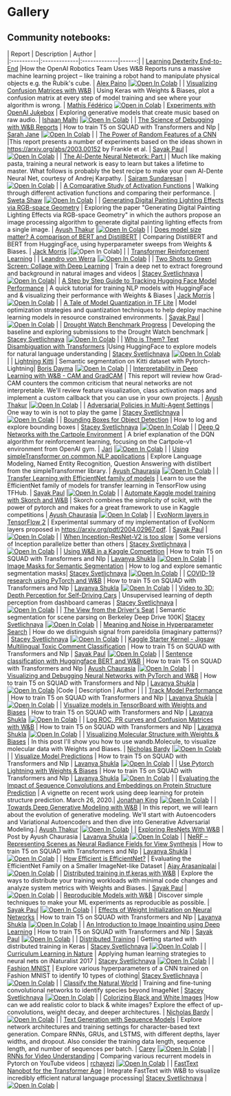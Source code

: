 # Gallery






## Community notebooks:

| Report   |      Description      |      Author      |      
|:----------|:-------------|:-------------|------:|
| [Learning Dexterity End-to-End](https://app.wandb.ai/openai/published-work/Learning-Dexterity-End-to-End--VmlldzoxMTUyMDQ)  |How the OpenAI Robotics Team Uses W&B Reports runs a massive machine learning project – like training a robot hand to manipulate physical objects e.g. the Rubik's cube. | [Alex Paino](https://app.wandb.ai/atpaino) |[![Open In Colab](https://colab.research.google.com/assets/colab-badge.svg)](https://colab.research.google.com/drive/1soLU2LZ5QZj8crNWYq0mRp_BwFFa49TH?usp=sharing) |
| [Visualizing Confusion Matrices with W&B](https://app.wandb.ai/mathisfederico/wandb_features/reports/Visualizing-Confusion-Matrices-with-W%26B--VmlldzoxMzE5ODk)  | Using Keras with Weights & Biases, plot a confusion matrix at every step of model training and see where your algorithm is wrong. | [Mathïs Fédérico](https://app.wandb.ai/mathisfederico) [![Open in Colab](https://colab.research.google.com/assets/colab-badge.svg)](https://colab.research.google.com/drive/1k89TDv8ybckgfVByUIhY6peBjtNGBH-k?usp=sharing)
| [Experiments with OpenAI Jukebox](https://app.wandb.ai/authors/openai-jukebox/reports/Experiments-with-OpenAI-Jukebox--VmlldzoxMzQwODg)  | Exploring generative models that create music based on raw audio.   | [Ishaan Malhi](https://app.wandb.ai/ishaan-malhi) |[![Open In Colab](https://colab.research.google.com/assets/colab-badge.svg)](https://colab.research.google.com/drive/1soLU2LZ5QZj8crNWYq0mRp_BwFFa49TH?usp=sharing) |
| [The Science of Debugging with W&B Reports](https://app.wandb.ai/latentspace/published-work/The-Science-of-Debugging-with-W%26B-Reports--Vmlldzo4OTI3Ng)  | How to train T5 on SQUAD with Transformers and Nlp  | [Sarah Jane](https://app.wandb.ai/sarahjane) |[![Open In Colab](https://colab.research.google.com/assets/colab-badge.svg)](https://colab.research.google.com/github/patil-suraj/exploring-T5/blob/master/T5_on_TPU.ipynb#scrollTo=QLGiFCDqvuil) |
| [The Power of Random Features of a CNN](https://app.wandb.ai/sayakpaul/training-bn-only/reports/The-Power-of-Random-Features-of-a-CNN--VmlldzoxMTIxODA)  |This report presents a number of experiments based on the ideas shown in https://arxiv.org/abs/2003.00152 by Frankle et al. | [Sayak Paul](https://app.wandb.ai/sayakpaul) |[![Open In Colab](https://colab.research.google.com/assets/colab-badge.svg)](https://github.com/sayakpaul/Training-BatchNorm-and-Only-BatchNorm/) |
| [The Al-Dente Neural Network: Part I](https://app.wandb.ai/sairam6087/al-dente-nn/reports/The-Al-Dente-Neural-Network%3A-Part-I--VmlldzoxMTE5ODc)  | Much like making pasta, training a neural network is easy to learn but takes a lifetime to master. What follows is probably the best recipe to make your own Al-Dente Neural Net, courtesy of Andrej Karpathy. | [Sairam Sundaresan](https://app.wandb.ai/sairam6087) | [![Open In Colab](https://colab.research.google.com/assets/colab-badge.svg)](https://colab.research.google.com/drive/1oYQ7WX9CV3sTZ31Csp8JghUxmAF_Ozro) |
| [A Comparative Study of Activation Functions](https://app.wandb.ai/shweta/Activation%20Functions/reports/A-Comparative-Study-of-Activation-Functions--VmlldzoxMDQwOTQ)  | Walking through different activation functions and comparing their performance. | [Sweta Shaw](https://app.wandb.ai/shweta) |[![Open In Colab](https://colab.research.google.com/assets/colab-badge.svg)](https://colab.research.google.com/drive/1LYtz-9nWWXYN8anEqLmTiXGR58KOtBah?usp=sharing) |
| [Generating Digital Painting Lighting Effects via RGB-space Geometry](https://app.wandb.ai/ayush-thakur/paintlight/reports/Generating-Digital-Painting-Lighting-Effects-via-RGB-space-Geometry--VmlldzoxMTA2Mjg)  | Exploring the paper "Generating Digital Painting Lighting Effects via RGB-space Geometry" in which the authors propose an image processing algorithm to generate digital painting lighting effects from a single image. | [Ayush Thakur](https://app.wandb.ai/ayush-thakur) |[![Open In Colab](https://colab.research.google.com/assets/colab-badge.svg)](https://github.com/lllyasviel/PaintingLight) |
| [Does model size matter? A comparison of BERT and DistilBERT](https://app.wandb.ai/jack-morris/david-vs-goliath/reports/Does-model-size-matter%3F-A-comparison-of-BERT-and-DistilBERT--VmlldzoxMDUxNzU)  | Comparing DistilBERT and BERT from HuggingFace, using hyperparameter sweeps from Weights & Biases. | [Jack Morris](https://app.wandb.ai/jxmorris12) |[![Open In Colab](https://colab.research.google.com/assets/colab-badge.svg)] |
| [Transformer Reinforcement Learning](https://app.wandb.ai/lvwerra/trl-showcase/reports/Transformer-Reinforcement-Learning--VmlldzoxMDY4MDI)  |  | [Leandro von Werra](https://app.wandb.ai/lvwerra) |[![Open In Colab](https://colab.research.google.com/assets/colab-badge.svg)](https://colab.research.google.com/github/patil-suraj/exploring-T5/blob/master/T5_on_TPU.ipynb#scrollTo=QLGiFCDqvuil) |
| [Two Shots to Green Screen: Collage with Deep Learning](https://app.wandb.ai/stacey/greenscreen/reports/Two-Shots-to-Green-Screen%3A-Collage-with-Deep-Learning--VmlldzoxMDc4MjY)  | Train a deep net to extract foreground and background in natural images and videos | [Stacey Svetlichnaya](https://app.wandb.ai/stacey) |[![Open In Colab](https://colab.research.google.com/assets/colab-badge.svg)](https://github.com/senguptaumd/Background-Matting)|
| [A Step by Step Guide to Tracking Hugging Face Model Performance](https://app.wandb.ai/jxmorris12/huggingface-demo/reports/A-Step-by-Step-Guide-to-Tracking-Hugging-Face-Model-Performance--VmlldzoxMDE2MTU)  | A quick tutorial for training NLP models with HuggingFace and & visualizing their performance with Weights & Biases | [Jack Morris](https://app.wandb.ai/jxmorris12) |[![Open In Colab](https://colab.research.google.com/assets/colab-badge.svg)](https://colab.research.google.com/drive/1NEiqNPhiouu2pPwDAVeFoN4-vTYMz9F8?usp=sharing) |
| [A Tale of Model Quantization in TF Lite](https://app.wandb.ai/sayakpaul/tale-of-quantization/reports/A-Tale-of-Model-Quantization-in-TF-Lite--Vmlldzo5MzQwMA)  | Model optimization strategies and quantization techniques to help deploy machine learning models in resource constrained environments. | [Sayak Paul](https://app.wandb.ai/sayakpaul) |[![Open In Colab](https://colab.research.google.com/assets/colab-badge.svg)](https://github.com/sayakpaul/Adventures-in-TensorFlow-Lite) |
| [Drought Watch Benchmark Progress](https://app.wandb.ai/stacey/droughtwatch/reports/Drought-Watch-Benchmark-Progress--Vmlldzo3ODQ3OQ)  | Developing the baseline and exploring submissions to the Drought Watch benchmark | [Stacey Svetlichnaya](https://app.wandb.ai/stacey) |[![Open In Colab](https://colab.research.google.com/assets/colab-badge.svg)](https://github.com/wandb/droughtwatch) |
| [Who is Them? Text Disambiguation with Transformers](https://app.wandb.ai/stacey/winograd/reports/Who-is-Them%3F-Text-Disambiguation-with-Transformers--VmlldzoxMDU1NTc)  |Using HuggingFace to explore models for natural language understanding | [Stacey Svetlichnaya](https://app.wandb.ai/stacey) |[![Open In Colab](https://colab.research.google.com/assets/colab-badge.svg)]() |
| [Lightning Kitti](https://app.wandb.ai/borisd13/lightning-kitti/reports/Lightning-Kitti--Vmlldzo3MTcyMw)  | Semantic segmentation on Kitti dataset with Pytorch-Lightning| [Boris Dayma](https://app.wandb.ai/borisd13) |[![Open In Colab](https://colab.research.google.com/assets/colab-badge.svg)](https://github.com/borisdayma/lightning-kitti) |
| [Interpretability in Deep Learning with W&B - CAM and GradCAM](https://app.wandb.ai/ayush-thakur/interpretability/reports/Interpretability-in-Deep-Learning-with-W%26B-CAM-and-GradCAM--Vmlldzo5MTIyNw)  | This report will review how Grad-CAM counters the common criticism that neural networks are not interpretable. We'll review feature visualization, class activation maps and implement a custom callback that you can use in your own projects.  | [Ayush Thakur](https://app.wandb.ai/ayush-thakur) |[![Open In Colab](https://colab.research.google.com/assets/colab-badge.svg)](https://github.com/ayulockin/interpretabilitycnn/) |
| [Adversarial Policies in Multi-Agent Settings](https://app.wandb.ai/stacey/aprl/reports/Adversarial-Policies-in-Multi-Agent-Settings--VmlldzoxMDEyNzE)  | One way to win is not to play the game | [Stacey Svetlichnaya](https://app.wandb.ai/stacey) |[![Open In Colab](https://colab.research.google.com/assets/colab-badge.svg)](https://github.com/HumanCompatibleAI/adversarial-policies) |
| [Bounding Boxes for Object Detection](https://app.wandb.ai/stacey/yolo-drive/reports/Bounding-Boxes-for-Object-Detection--Vmlldzo4Nzg4MQ)  | How to log and explore bounding boxes | [Stacey Svetlichnaya](https://app.wandb.ai/stacey) |[![Open In Colab](https://colab.research.google.com/assets/colab-badge.svg)](https://colab.research.google.com/github/patil-suraj/exploring-T5/blob/master/T5_on_TPU.ipynb#scrollTo=QLGiFCDqvuil) |
| [Deep Q Networks with the Cartpole Environment](https://app.wandb.ai/safijari/dqn-tutorial/reports/Deep-Q-Networks-with-the-Cartpole-Environment--Vmlldzo4MDc2MQ)  | A brief explanation of the DQN algorithm for reinforcement learning, focusing on the Cartpole-v1 environment from OpenAI gym. | [Jari](https://app.wandb.ai/safijari) |[![Open In Colab](https://colab.research.google.com/assets/colab-badge.svg)](https://colab.research.google.com/github/patil-suraj/exploring-T5/blob/master/T5_on_TPU.ipynb#scrollTo=QLGiFCDqvuil) |
| [Using simpleTransformer on common NLP applications](https://app.wandb.ai/cayush/simpletransformers/reports/Using-simpleTransformer-on-common-NLP-applications---Vmlldzo4Njk2NA)  | Explore Language Modeling, Named Entity Recognition, Question Answering with distilbert from the simpleTransformer library. | [Ayush Chaurasia](https://app.wandb.ai/cayush) |[![Open In Colab](https://colab.research.google.com/assets/colab-badge.svg)](https://colab.research.google.com/drive/1oXROllqMqVvBFcPgTKJRboTq96uWuqSz) |
| [Transfer Learning with EfficientNet family of models](https://app.wandb.ai/sayakpaul/efficientnet-tl/reports/Transfer-Learning-with-EfficientNet-family-of-models--Vmlldzo4OTg1Nw)  | Learn to use the EfficientNet family of models for transfer learning in TensorFlow using TFHub. | [Sayak Paul](https://app.wandb.ai/sayakpaul) |[![Open In Colab](https://colab.research.google.com/assets/colab-badge.svg)](https://colab.research.google.com/drive/1UXnXGGoHVceDi0xtLxqUO6iUlYs8_vEs) |
| [Automate Kaggle model training with Skorch and W&B](https://app.wandb.ai/cayush/uncategorized/reports/Automate-Kaggle-model-training-with-Skorch-and-W%26B--Vmlldzo4NTQ1NQ)  | Skorch combines the simplicity of scikit, with the power of pytorch and makes for a great framework to use in Kaggle competitions | [Ayush Chaurasia](https://app.wandb.ai/cayush) |[![Open In Colab](https://colab.research.google.com/assets/colab-badge.svg)](https://github.com/AyushExel/skorchxW-B) |
| [EvoNorm layers in TensorFlow 2](https://app.wandb.ai/sayakpaul/EvoNorm-TensorFlow2/reports/EvoNorm-layers-in-TensorFlow-2--Vmlldzo4Mzk3MQ)  | Experimental summary of my implementation of EvoNorm layers proposed in https://arxiv.org/pdf/2004.02967.pdf. | [Sayak Paul](https://app.wandb.ai/sayakpaul) |[![Open In Colab](https://colab.research.google.com/assets/colab-badge.svg)](https://github.com/sayakpaul/EvoNorms-in-TensorFlow-2) |
| [When Inception-ResNet-V2 is too slow](https://app.wandb.ai/stacey/estuary/reports/When-Inception-ResNet-V2-is-too-slow--Vmlldzo3MDcxMA)  | Some versions of Inception parallelize better than others | [Stacey Svetlichnaya](https://app.wandb.ai/stacey) |[![Open In Colab](https://colab.research.google.com/assets/colab-badge.svg)](https://colab.research.google.com/github/patil-suraj/exploring-T5/blob/master/T5_on_TPU.ipynb#scrollTo=QLGiFCDqvuil) |
| [Using W&B in a Kaggle Competition](https://app.wandb.ai/cayush/kaggle-fraud-detection/reports/Using-W%26B-in-a-Kaggle-Competition--Vmlldzo3MDY2NA)  | How to train T5 on SQUAD with Transformers and Nlp | [Lavanya Shukla](https://app.wandb.ai/lavanyashukla) |[![Open In Colab](https://colab.research.google.com/assets/colab-badge.svg)](https://github.com/AyushExel/FraudDetectionIEEE) |
| [Image Masks for Semantic Segmentation](https://app.wandb.ai/stacey/deep-drive/reports/Image-Masks-for-Semantic-Segmentation--Vmlldzo4MTUwMw)  | How to log and explore semantic segmentation masks| [Stacey Svetlichnaya](https://app.wandb.ai/stacey) |[![Open In Colab](https://colab.research.google.com/assets/colab-badge.svg)](https://colab.research.google.com/drive/1SOVl3EvW82Q4QKJXX6JtHye4wFix_P4J) |
| [COVID-19 research using PyTorch and W&B](https://app.wandb.ai/cayush/covid-19-scans/reports/COVID-19-research-using-PyTorch-and-W%26B--Vmlldzo2OTQ5OA)  | How to train T5 on SQUAD with Transformers and Nlp | [Lavanya Shukla](https://app.wandb.ai/lavanyashukla) |[![Open In Colab](https://colab.research.google.com/assets/colab-badge.svg)](https://github.com/AyushExel/COVID19WB/blob/master/main.ipynb) |
| [Video to 3D: Depth Perception for Self-Driving Cars](https://app.wandb.ai/stacey/sfmlearner/reports/Video-to-3D%3A-Depth-Perception-for-Self-Driving-Cars--Vmlldzo2Nzg2Nw)  | Unsupervised learning of depth perception from dashboard cameras | [Stacey Svetlichnaya](https://app.wandb.ai/stacey) |[![Open In Colab](https://colab.research.google.com/assets/colab-badge.svg)](https://colab.research.google.com/github/patil-suraj/exploring-T5/blob/master/T5_on_TPU.ipynb#scrollTo=QLGiFCDqvuil) |
| [The View from the Driver's Seat](https://app.wandb.ai/stacey/deep-drive/reports/The-View-from-the-Driver's-Seat--Vmlldzo1MTg5NQ)  | Semantic segmentation for scene parsing on Berkeley Deep Drive 100K| [Stacey Svetlichnaya](https://app.wandb.ai/stacey) |[![Open In Colab](https://colab.research.google.com/assets/colab-badge.svg)](https://colab.research.google.com/github/patil-suraj/exploring-T5/blob/master/T5_on_TPU.ipynb#scrollTo=QLGiFCDqvuil) |
| [Meaning and Noise in Hyperparameter Search](https://app.wandb.ai/stacey/pytorch_intro/reports/Meaning-and-Noise-in-Hyperparameter-Search--Vmlldzo0Mzk5MQ)  | How do we distinguish signal from pareidolia (imaginary patterns)? | [Stacey Svetlichnaya](https://app.wandb.ai/stacey) |[![Open In Colab](https://colab.research.google.com/assets/colab-badge.svg)](https://colab.research.google.com/github/patil-suraj/exploring-T5/blob/master/T5_on_TPU.ipynb#scrollTo=QLGiFCDqvuil) |
| [Kaggle Starter Kernel - Jigsaw Multilingual Toxic Comment Classification](https://app.wandb.ai/sayakpaul/jigsaw-toxic/reports/Kaggle-Starter-Kernel-Jigsaw-Multilingual-Toxic-Comment-Classification--Vmlldzo3NjE1MQ)  | How to train T5 on SQUAD with Transformers and Nlp | [Sayak Paul](https://app.wandb.ai/sayakpaul) |[![Open In Colab](https://colab.research.google.com/assets/colab-badge.svg)](https://www.kaggle.com/spsayakpaul/jigsaw-multilingual-toxic-comment-classification) |
| [Sentence classification with Huggingface BERT and W&B](https://app.wandb.ai/cayush/bert-finetuning/reports/Sentence-classification-with-Huggingface-BERT-and-W%26B--Vmlldzo4MDMwNA)  | How to train T5 on SQUAD with Transformers and Nlp | [Ayush Chaurasia](https://app.wandb.ai/cayush) |[![Open In Colab](https://colab.research.google.com/assets/colab-badge.svg)](https://colab.research.google.com/drive/13ErkLg5FZHIbnUGZRkKlL-9WNCNQPIow) |
| [Visualizing and Debugging Neural Networks with PyTorch and W&B](https://app.wandb.ai/ayush-thakur/debug-neural-nets/reports/Visualizing-and-Debugging-Neural-Networks-with-PyTorch-and-W%26B--Vmlldzo2OTUzNA)  | How to train T5 on SQUAD with Transformers and Nlp | [Lavanya Shukla](https://app.wandb.ai/lavanyashukla) |[![Open In Colab](https://colab.research.google.com/assets/colab-badge.svg)](https://colab.research.google.com/github/patil-suraj/exploring-T5/blob/master/T5_on_TPU.ipynb#scrollTo=QLGiFCDqvuil) |Code    |      Description      |      Author      |      |
| [Track Model Performance](https://app.wandb.ai/lavanyashukla/visualize-models/reports/Track-Model-Performance--Vmlldzo1NTk2MA)  | How to train T5 on SQUAD with Transformers and Nlp | [Lavanya Shukla](https://app.wandb.ai/lavanyashukla) |[![Open In Colab](https://colab.research.google.com/assets/colab-badge.svg)](https://www.kaggle.com/lavanyashukla01/better-models-faster-with-weights-biases) |
| [Visualize models in TensorBoard with Weights and Biases](https://app.wandb.ai/sayakpaul/tensorboard-integration-partII/reports/Visualize-models-in-TensorBoard-with-Weights-and-Biases--Vmlldzo2MzE2Mg)  | How to train T5 on SQUAD with Transformers and Nlp | [Lavanya Shukla](https://app.wandb.ai/lavanyashukla) |[![Open In Colab](https://colab.research.google.com/assets/colab-badge.svg)](https://colab.research.google.com/github/patil-suraj/exploring-T5/blob/master/T5_on_TPU.ipynb#scrollTo=QLGiFCDqvuil) |
| [Log ROC, PR curves and Confusion Matrices with W&B](https://app.wandb.ai/lavanyashukla/vega-plots/reports/Log-ROC%2C-PR-curves-and-Confusion-Matrices-with-W%26B--Vmlldzo3NzQ3MQ)  | How to train T5 on SQUAD with Transformers and Nlp | [Lavanya Shukla](https://app.wandb.ai/lavanyashukla) |[![Open In Colab](https://colab.research.google.com/assets/colab-badge.svg)](https://colab.research.google.com/drive/1959tqn82yyjanOOZmCm4tDUI_iWSFe-W) |
| [Visualizing Molecular Structure with Weights & Biases](https://app.wandb.ai/nbaryd/Corona-Virus/reports/Visualizing-Molecular-Structure-with-Weights-%26-Biases--Vmlldzo2ODA0Mw)  | In this post I'll show you how to use wandb.Molecule, to visualize molecular data with Weights and Biases. | [Nicholas Bardy](https://app.wandb.ai/nbaryd) |[![Open In Colab](https://colab.research.google.com/assets/colab-badge.svg)](https://colab.research.google.com/github/patil-suraj/exploring-T5/blob/master/T5_on_TPU.ipynb#scrollTo=QLGiFCDqvuil) |
| [Visualize Model Predictions](https://app.wandb.ai/lavanyashukla/visualize-predictions/reports/Visualize-Model-Predictions--Vmlldzo1NjM4OA)  | How to train T5 on SQUAD with Transformers and Nlp | [Lavanya Shukla](https://app.wandb.ai/lavanyashukla/visualize-predictions/reports/Visualize-Model-Predictions--Vmlldzo1NjM4OA) |[![Open In Colab](https://colab.research.google.com/assets/colab-badge.svg)](https://colab.research.google.com/github/patil-suraj/exploring-T5/blob/master/T5_on_TPU.ipynb#scrollTo=QLGiFCDqvuil) |
| [Use Pytorch Lightning with Weights & Biases](https://app.wandb.ai/cayush/pytorchlightning/reports/Use-Pytorch-Lightning-with-Weights-%26-Biases--Vmlldzo2NjQ1Mw)  | How to train T5 on SQUAD with Transformers and Nlp | [Lavanya Shukla](https://app.wandb.ai/lavanyashukla) |[![Open In Colab](https://colab.research.google.com/assets/colab-badge.svg)](https://colab.research.google.com/drive/1GHWwfzAsWx_Q1paw73hngAvA7-U9QHi-) |
| [Evaluating the Impact of Sequence Convolutions and Embeddings on Protein Structure Prediction](https://app.wandb.ai/koes-group/protein-transformer/reports/Evaluating-the-Impact-of-Sequence-Convolutions-and-Embeddings-on-Protein-Structure-Prediction--Vmlldzo2OTg4Nw)  | A vignette on recent work using deep learning for protein structure prediction. March 26, 2020.| [Jonathan King](https://app.wandb.ai/jonathanking) |[![Open In Colab](https://colab.research.google.com/assets/colab-badge.svg)](https://colab.research.google.com/github/patil-suraj/exploring-T5/blob/master/T5_on_TPU.ipynb#scrollTo=QLGiFCDqvuil) |
| [Towards Deep Generative Modeling with W&B](https://app.wandb.ai/ayush-thakur/keras-gan/reports/Towards-Deep-Generative-Modeling-with-W%26B--Vmlldzo4MDI4Mw)  | In this report, we will learn about the evolution of generative modeling. We'll start with Autoencoders and Variational Autoencoders and then dive into Generative Adversarial Modeling.| [Ayush Thakur](https://app.wandb.ai/ayush-thakur) |[![Open In Colab](https://colab.research.google.com/assets/colab-badge.svg)](https://github.com/ayulockin/deepgenerativemodeling) |
| [Exploring ResNets With W&B](https://app.wandb.ai/cayush/resnet/reports/Exploring-ResNets-With-W%26B--Vmlldzo2NDc4NA)  | Post by Ayush Chaurasia | [Lavanya Shukla](https://app.wandb.ai/lavanyashukla) |[![Open In Colab](https://colab.research.google.com/assets/colab-badge.svg)](https://colab.research.google.com/drive/1s62r_nK4RNd3PIyrAd2H72gvrMElX3hN) |
| [NeRF – Representing Scenes as Neural Radiance Fields for View Synthesis](https://app.wandb.ai/sweep/nerf/reports/NeRF-%E2%80%93-Representing-Scenes-as-Neural-Radiance-Fields-for-View-Synthesis--Vmlldzo3ODIzMA)  | How to train T5 on SQUAD with Transformers and Nlp | [Lavanya Shukla](https://app.wandb.ai/lavanyashukla) |[![Open In Colab](https://colab.research.google.com/assets/colab-badge.svg)](https://arxiv.org/abs/2003.08934) |
| [How Efficient is EfficientNet?](https://app.wandb.ai/ajayuppili/efficientnet/reports/How-Efficient-is-EfficientNet%3F--Vmlldzo4NTk5MQ)  | Evaluating the EfficientNet Family on a Smaller ImageNet-like Dataset | [Ajay Arasanipalai](https://app.wandb.ai/ajayuppili) |[![Open In Colab](https://colab.research.google.com/assets/colab-badge.svg)](https://colab.research.google.com/github/patil-suraj/exploring-T5/blob/master/T5_on_TPU.ipynb#scrollTo=QLGiFCDqvuil) |
| [Distributed training in tf.keras with W&B](https://app.wandb.ai/sayakpaul/tensorflow-multi-gpu-dist/reports/Distributed-training-in-tf.keras-with-W%26B--Vmlldzo3NzUyNA)  | Explore the ways to distribute your training workloads with minimal code changes and analyze system metrics with Weights and Biases. | [Sayak Paul](https://app.wandb.ai/sayakpaul) |[![Open In Colab](https://colab.research.google.com/assets/colab-badge.svg)](https://github.com/sayakpaul/tf.keras-Distributed-Training) |
| [Reproducible Models with W&B](https://app.wandb.ai/sayakpaul/reproducible-ml/reports/Reproducible-Models-with-W%26B--Vmlldzo3ODMxNQ)  | Discover simple techniques to make your ML experiments as reproducible as possible. | [Sayak Paul](https://app.wandb.ai/sayakpaul) |[![Open In Colab](https://colab.research.google.com/assets/colab-badge.svg)](https://github.com/sayakpaul/Reproducibility-in-tf.keras-with-wandb) |
| [Effects of Weight Initialization on Neural Networks](https://app.wandb.ai/sayakpaul/weight-initialization-tb/reports/Effects-of-Weight-Initialization-on-Neural-Networks--Vmlldzo2ODY0NA)  | How to train T5 on SQUAD with Transformers and Nlp | [Lavanya Shukla](https://app.wandb.ai/lavanyashukla) |[![Open In Colab](https://colab.research.google.com/assets/colab-badge.svg)](https://colab.research.google.com/drive/1Faqy6QaOkG-5G31MrYmvcmm079XbfKSv) |
| [An Introduction to Image Inpainting using Deep Learning](https://app.wandb.ai/ayush-thakur/image-impainting/reports/An-Introduction-to-Image-Inpainting-using-Deep-Learning--Vmlldzo3NDU0Nw)  | How to train T5 on SQUAD with Transformers and Nlp | [Sayak Paul](https://app.wandb.ai/sayakpaul) |[![Open In Colab](https://colab.research.google.com/assets/colab-badge.svg)](https://github.com/ayulockin/deepimageinpainting) |
| [Distributed Training](https://app.wandb.ai/stacey/estuary/reports/Distributed-Training--Vmlldzo1MjEw)  | Getting started with distributed training in Keras | [Stacey Svetlichnaya](https://app.wandb.ai/stacey) |[![Open In Colab](https://colab.research.google.com/assets/colab-badge.svg)](https://colab.research.google.com/github/patil-suraj/exploring-T5/blob/master/T5_on_TPU.ipynb#scrollTo=QLGiFCDqvuil) |
| [Curriculum Learning in Nature](https://app.wandb.ai/stacey/keras_finetune/reports/Curriculum-Learning-in-Nature--Vmlldzo1MjcxNw)  | Applying human learning strategies to neural nets on iNaturalist 2017 | [Stacey Svetlichnaya](https://app.wandb.ai/stacey) |[![Open In Colab](https://colab.research.google.com/assets/colab-badge.svg)](https://colab.research.google.com/github/patil-suraj/exploring-T5/blob/master/T5_on_TPU.ipynb#scrollTo=QLGiFCDqvuil) |
| [Fashion MNIST](https://app.wandb.ai/stacey/fmnist/reports/Fashion-MNIST--Vmlldzo1MjU2Mg)  | Explore various hyperparameters of a CNN trained on Fashion MNIST to identify 10 types of clothing| [Stacey Svetlichnaya](https://app.wandb.ai/stacey) |[![Open In Colab](https://colab.research.google.com/assets/colab-badge.svg)](https://colab.research.google.com/github/patil-suraj/exploring-T5/blob/master/T5_on_TPU.ipynb#scrollTo=QLGiFCDqvuil) |
| [Classify the Natural World](https://app.wandb.ai/stacey/curr_learn/reports/Classify-the-Natural-World--Vmlldzo1MjY4Ng)  | Training and fine-tuning convolutional networks to identify species beyond ImageNet | [Stacey Svetlichnaya](https://app.wandb.ai/stacey) |[![Open In Colab](https://colab.research.google.com/assets/colab-badge.svg)](https://colab.research.google.com/github/patil-suraj/exploring-T5/blob/master/T5_on_TPU.ipynb#scrollTo=QLGiFCDqvuil) |
| [Colorizing Black and White Images](https://app.wandb.ai/borisd13/colorizer/reports/Colorizing-Black-and-White-Images--VmlldzozODQ4MQ)  |How can we add realistic color to black & white images? Explore the effect of up-convolutions, weight decay, and deeper architectures. | [Nicholas Bardy](https://app.wandb.ai/nbaryd) |[![Open In Colab](https://colab.research.google.com/assets/colab-badge.svg)](https://colab.research.google.com/github/patil-suraj/exploring-T5/blob/master/T5_on_TPU.ipynb#scrollTo=QLGiFCDqvuil) |
| [Text Generation with Sequence Models](https://app.wandb.ai/borisd13/char-RNN/reports/Text-Generation-with-Sequence-Models--VmlldzoxMDk2Ng)  | Explore network architectures and training settings for character-based text generation. Compare RNNs, GRUs, and LSTMS, with different depths, layer widths, and dropout. Also consider the training data length, sequence length, and number of sequences per batch. | [Carey](https://app.wandb.ai/carey) |[![Open In Colab](https://colab.research.google.com/assets/colab-badge.svg)](https://colab.research.google.com/github/patil-suraj/exploring-T5/blob/master/T5_on_TPU.ipynb#scrollTo=QLGiFCDqvuil) |
| [RNNs for Video Understanding](https://app.wandb.ai/rchavezj/label_yt_videos/reports/RNNs-for-Video-Understanding--Vmlldzo0MzY4MA)  | Comparing various recurrent models in Pytorch on YouTube videos | [rchavezj](https://app.wandb.ai/rchavezj) |[![Open In Colab](https://colab.research.google.com/assets/colab-badge.svg)](https://colab.research.google.com/github/patil-suraj/exploring-T5/blob/master/T5_on_TPU.ipynb#scrollTo=QLGiFCDqvuil) |
| [FastText Nanobot for the Transformer Age](https://app.wandb.ai/stacey/fasttext/reports/FastText-Nanobot-for-the-Transformer-Age--Vmlldzo1MjY3Mw)  | Integrate FastText with W&B to visualize incredibly efficient natural language processing| [Stacey Svetlichnaya](https://app.wandb.ai/stacey) |[![Open In Colab](https://colab.research.google.com/assets/colab-badge.svg)](https://colab.research.google.com/github/patil-suraj/exploring-T5/blob/master/T5_on_TPU.ipynb#scrollTo=QLGiFCDqvuil) |
